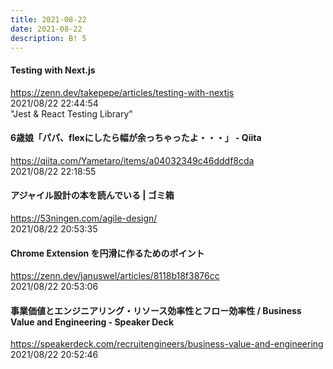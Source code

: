 ```yaml
---
title: 2021-08-22
date: 2021-08-22
description: B! 5
---
```


#### Testing with Next.js
https://zenn.dev/takepepe/articles/testing-with-nextjs<br>
2021/08/22 22:44:54<br>
"Jest & React Testing Library"


#### 6歳娘「パパ、flexにしたら幅が余っちゃったよ・・・」 - Qiita
https://qiita.com/Yametaro/items/a04032349c46dddf8cda<br>
2021/08/22 22:18:55<br>


#### アジャイル設計の本を読んでいる | ゴミ箱
https://53ningen.com/agile-design/<br>
2021/08/22 20:53:35<br>


#### Chrome Extension を円滑に作るためのポイント
https://zenn.dev/januswel/articles/8118b18f3876cc<br>
2021/08/22 20:53:06<br>


#### 事業価値とエンジニアリング・リソース効率性とフロー効率性 / Business Value and Engineering - Speaker Deck
https://speakerdeck.com/recruitengineers/business-value-and-engineering<br>
2021/08/22 20:52:46<br>


